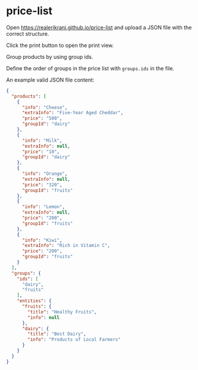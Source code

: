 # price-list

Open <https://realerikrani.github.io/price-list> and upload a JSON file with the correct structure.

Click the print button to open the print view.

Group products by using group ids.

Define the order of groups in the price list with `groups.ids` in the file.

An example valid JSON file content:

```json
{
  "products": [
    {
      "info": "Cheese",
      "extraInfo": "Five-Year Aged Cheddar",
      "price": "500",
      "groupId": "dairy"
    },
    {
      "info": "Milk",
      "extraInfo": null,
      "price": "10",
      "groupId": "dairy"
    },
    {
      "info": "Orange",
      "extraInfo": null,
      "price": "320",
      "groupId": "fruits"
    },
    {
      "info": "Lemon",
      "extraInfo": null,
      "price": "200",
      "groupId": "fruits"
    },
    {
      "info": "Kiwi",
      "extraInfo": "Rich in Vitamin C",
      "price": "200",
      "groupId": "fruits"
    }
  ],
  "groups": {
    "ids": [
      "dairy",
      "fruits"
    ],
    "entities": {
      "fruits": {
        "title": "Healthy Fruits",
        "info": null
      },
      "dairy": {
        "title": "Best Dairy",
        "info": "Products of Local Farmers"
      }
    }
  }
}

```
